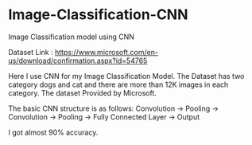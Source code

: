 # Image-Classification-CNN
Image Classification model using CNN

Dataset Link : https://www.microsoft.com/en-us/download/confirmation.aspx?id=54765

Here I use CNN for my Image Classification Model.
The Dataset has two category dogs and cat and there are more than 12K images in each category. The dataset Provided by Microsoft.

The basic CNN structure is as follows: Convolution -> Pooling -> Convolution -> Pooling -> Fully Connected Layer -> Output

I got almost 90% accuracy.

